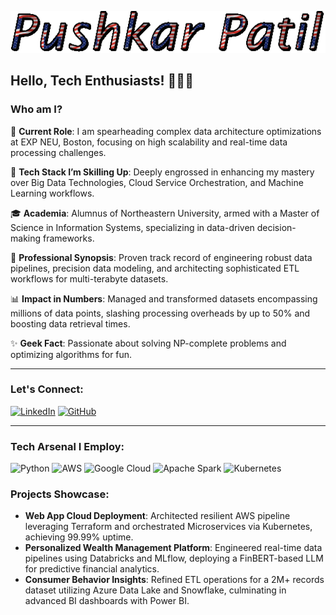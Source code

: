 
![Description of GIF](https://github.com/patil-pus/patil-pus/blob/main/text.gif?raw=true)

## Hello, Tech Enthusiasts! 👨‍💻🚀



### Who am I?

🔭 **Current Role**: I am spearheading complex data architecture optimizations at EXP NEU, Boston, focusing on high scalability and real-time data processing challenges.

🌱 **Tech Stack I’m Skilling Up**: Deeply engrossed in enhancing my mastery over Big Data Technologies, Cloud Service Orchestration, and Machine Learning workflows.

🎓 **Academia**: Alumnus of Northeastern University, armed with a Master of Science in Information Systems, specializing in data-driven decision-making frameworks.

💼 **Professional Synopsis**: Proven track record of engineering robust data pipelines, precision data modeling, and architecting sophisticated ETL workflows for multi-terabyte datasets.

📊 **Impact in Numbers**: Managed and transformed datasets encompassing millions of data points, slashing processing overheads by up to 50% and boosting data retrieval times.

✨ **Geek Fact**: Passionate about solving NP-complete problems and optimizing algorithms for fun.

---

### Let's Connect:

[![LinkedIn][1.1]][1]  [![GitHub][2.2]][2]

[1.1]: https://i.stack.imgur.com/gVE0j.png "Connect with me on LinkedIn"
[1]: https://linkedin.com/in/pushkarpatil1
[2.2]: https://i.stack.imgur.com/tskMh.png "Follow me on GitHub"
[2]: https://github.com/pushkarpatil1

---

### Tech Arsenal I Employ:

![Python](https://img.shields.io/badge/-Python-black?style=flat-square&logo=python)
![AWS](https://img.shields.io/badge/-AWS-black?style=flat-square&logo=amazonaws)
![Google Cloud](https://img.shields.io/badge/-Google%20Cloud-black?style=flat-square&logo=googlecloud)
![Apache Spark](https://img.shields.io/badge/-Apache%20Spark-black?style=flat-square&logo=apachespark)
![Kubernetes](https://img.shields.io/badge/-Kubernetes-black?style=flat-square&logo=kubernetes)

### Projects Showcase:

- **Web App Cloud Deployment**: Architected resilient AWS pipeline leveraging Terraform and orchestrated Microservices via Kubernetes, achieving 99.99% uptime.
- **Personalized Wealth Management Platform**: Engineered real-time data pipelines using Databricks and MLflow, deploying a FinBERT-based LLM for predictive financial analytics.
- **Consumer Behavior Insights**: Refined ETL operations for a 2M+ records dataset utilizing Azure Data Lake and Snowflake, culminating in advanced BI dashboards with Power BI.

